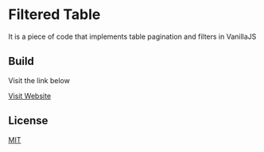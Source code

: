 # Filtered Table

It is a piece of code that implements table pagination and filters in VanillaJS

## Build

Visit the link below

[Visit Website](https://rahul-sonwanshi.github.io/filter-table-pagination/index.html)


## License
[MIT](https://choosealicense.com/licenses/mit/)